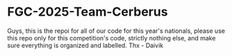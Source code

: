 # FGC-2025-Team-Cerberus

Guys, this is the repoi for all of our code for this year's nationals, please use this repo only for this competition's code, strictly nothing else, and make sure everything is organized and labelled. Thx - Daivik 
